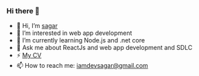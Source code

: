 ### Hi there 👋

- 👋 Hi, I’m [sagar](https://sagarmeghani.in/)
- 👀 I’m interested in web app development
- 🌱 I’m currently learning Node.js and .net core
- 💬 Ask me about ReactJs and web app development and SDLC
- ⚡ [My CV](https://dev-sagar.in/assets/pdfs/sagar_meghani_reactjs_cv.pdf)
- 📫 How to reach me: iamdevsagar@gmail.com

<!--
- 🔭 I’m currently working on
- 👯 I’m looking to collaborate on
- 😄 Pronouns: ...
- ⚡ Fun fact: ...
-->
